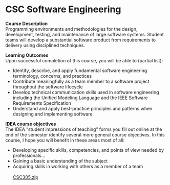 # CSC Software Engineering

**Course Description**<br />
 Programming environments and methodologies for the design, development, testing, and maintenance of large  software systems. Student teams will develop a substantial software product from requirements to delivery using  disciplined techniques.<br />


**Learning Outcomes**<br/>
Upon successful completion of this course, you will be able to (partial list):<br />
- Identify, describe, and apply fundamental software engineering terminology, concerns, and practices<br />
- Contribute meaningfully as a team member to a software project throughout the software lifecycle<br />
- Develop technical communication skills used in software engineering including the Unified Modeling Language and the IEEE Software Requirements Specification<br />
- Understand and apply best-practice principles and patterns when designing and implementing software<br />

**IDEA course objectives**<br />
The IDEA “student impressions of teaching” forms you fill out online at the end of the semester identify several more 
general course objectives. In this course, I hope you will benefit in these areas most of all:<br />
- Developing specific skills, competencies, and points of view needed by professionals...<br />
- Gaining a basic understanding of the subject<br />
- Acquiring skills in working with others as a member of a team<br /><br />
[CSC305.zip](https://github.com/bferrell514/CSCSoftwareEngineering/files/7865979/CSC305.zip)
